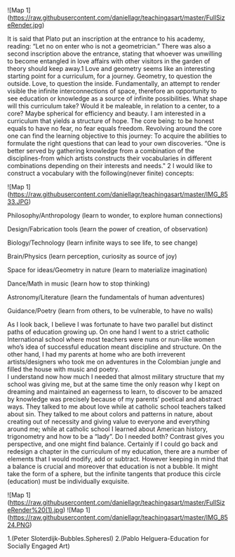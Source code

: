 
![Map 1] (https://raw.githubusercontent.com/daniellagr/teachingasart/master/FullSizeRender.jpg)

It is said that Plato put an inscription at the entrance to his academy, reading: “Let no on enter who is not a geometrician.” There was also a second inscription above the entrance, stating that whoever was unwilling to become entangled in love affairs with other visitors in the garden of theory should keep away.1 Love and geometry seems like an interesting starting point for a curriculum, for a journey. 
Geometry, to question the outside. Love, to question the inside. Fundamentally, an attempt to render visible the infinite interconnections of space, therefore an opportunity to see education or knowledge as a source of infinite possibilities. 
What shape will this curriculum take? Would it be maleable, in relation to a center, to a core? Maybe spherical for efficiency and beauty. I am interested in a curriculum that yields a structure of hope. 
The core being: to be honest equals to have no fear, no fear equals freedom. 
Revolving around the core one can find the learning objective to this journey: To acquire the abilities to formulate the right questions that can lead to your own discoveries. 
“One is better served by gathering knowledge from a combination of the disciplines-from which artists constructs their vocabularies in different combinations depending on their interests and needs." 2
I would like to construct a vocabulary with the following(never finite) concepts:

![Map 1] (https://raw.githubusercontent.com/daniellagr/teachingasart/master/IMG_8533.JPG)

Philosophy/Anthropology (learn to wonder, to explore human connections) 

Design/Fabrication tools (learn the power of creation, of observation) 

Biology/Technology (learn infinite ways to see life, to see change)

Brain/Physics (learn perception, curiosity as source of joy) 

Space for ideas/Geometry in nature (learn to materialize imagination) 

Dance/Math in music (learn how to stop thinking)

Astronomy/Literature (learn the fundamentals of human adventures)

Guidance/Poetry (learn from others, to be vulnerable, to have no walls)


As I look back, I believe I was fortunate to have two parallel but distinct paths of education growing up. On one hand I went to a strict catholic International school where most teachers were nuns or nun-like women who’s idea of successful education meant discipline and structure. On the other hand, I had my parents at home who are both irreverent artists/designers who took me on adventures in the Colombian jungle and filled the house with music and poetry.  
I understand now how much I needed that almost military structure that my school was giving me, but at the same time the only reason why I kept on dreaming and maintained an eagerness to learn, to discover to be amazed by knowledge was precisely because of my parents’ poetical and abstract ways. They talked to me about love while at catholic school teachers talked about sin. They talked to me about colors and patterns in nature, about creating out of necessity and giving value to everyone and everything around me; while at catholic school I learned about American history, trigonometry and how to be a “lady”. Do I needed both? Contrast gives you perspective, and one might find balance. 
Certainly if I could go back and redesign a chapter in the curriculum of my education, there are a number of elements that I would modify, add or subtract. However keeping in mind that a balance is crucial and moreover that education is not a bubble. It might take the form of a sphere, but the infinite tangents that produce this circle (education) must be individually exquisite. 

![Map 1] (https://raw.githubusercontent.com/daniellagr/teachingasart/master/FullSizeRender%20(1).jpg)
![Map 1] (https://raw.githubusercontent.com/daniellagr/teachingasart/master/IMG_8524.PNG)

1.(Peter Sloterdijk-Bubbles.SpheresI)
2.(Pablo Helguera-Education for Socially Engaged Art)

